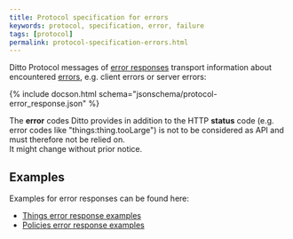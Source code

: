 ```yaml
---
title: Protocol specification for errors
keywords: protocol, specification, error, failure
tags: [protocol]
permalink: protocol-specification-errors.html
---
```



Ditto Protocol messages of [error responses](basic-signals-errorresponse.html) transport information about encountered 
[errors](basic-errors.html), e.g. client errors or server errors:

{% include docson.html schema="jsonschema/protocol-error_response.json" %}

The **error** codes Ditto provides in addition to the HTTP **status** code
(e.g. error codes like "things:thing.tooLarge") is not to be considered as API and must therefore not be relied on.  
It might change without prior notice.

## Examples

Examples for error responses can be found here:
* [Things error response examples](protocol-examples-errorresponses.html)
* [Policies error response examples](protocol-examples-policies-errorresponses.html)
